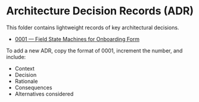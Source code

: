 # Architecture Decision Records (ADR)

This folder contains lightweight records of key architectural decisions.

- [0001 — Field State Machines for Onboarding Form](./0001-field-state-machines.md)

To add a new ADR, copy the format of 0001, increment the number, and include:
- Context
- Decision
- Rationale
- Consequences
- Alternatives considered
